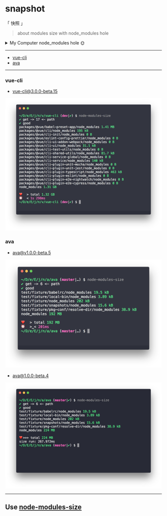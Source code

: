 # snapshot

「 快照 」

> about modules size with node_modules hole

<details>

<summary>
My Computer node_modules hole 🌞
</summary>

![my](./my/my-computer-18-5-31.png)

</details>

---

- [vue-cli](#vue-cli)
- [ava](#ava)

---

### vue-cli

- [vue-cli@3.0.0-beta.15](https://github.com/vuejs/vue-cli/tree/v3.0.0-beta.15)

![vue-cli@3.0.0-beta.15](./vue-cli/vue-cli@3.0.0-beta.15.png)


### ava

- [ava@v1.0.0-beta.5](https://github.com/avajs/ava/tree/v1.0.0-beta.5)

![ava@1.0.0-beta.5](./ava/ava@1.0.0-beta.5.png)

- [ava@1.0.0-beta.4](https://github.com/avajs/ava/tree/v1.0.0-beta.4)

![ava@1.0.0-beta.4](./ava/ava@1.0.0-beta.4.png)


---

## Use  [node-modules-size](https://github.com/chinanf-boy/node-modules-size)